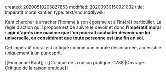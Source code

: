 created: 20200510205827853
modified: 20200930150921032
title: Impératif moral kantien
type: text/vnd.mddlywiki

Kant chercher à arracher l’homme à son égoïsme et à l’intérêt particulier. La règle d’action qu’il propose est de suivre le devoir et donc **l’impératif moral : agir d'après une maxime que l'on pourrait souhaiter devenir une loi universelle, en considérant que toute personne est une fin en soi.**

Cet impératif moral est critiqué comme une morale désincarnée, accessible uniquement à un pur esprit.

<div class="bbtPdP">
[[Emmanuel Kant]] : [[Critique de la raison pratique ; 1788.|Ouvrage : Critique de la raison pratique]]
</div>
